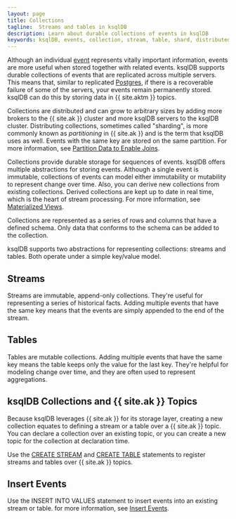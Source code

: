 ```yaml
---
layout: page
title: Collections
tagline:  Streams and tables in ksqlDB
description: Learn about durable collections of events in ksqlDB
keywords: ksqlDB, events, collection, stream, table, shard, distributed, partition
---
```


Although an individual [event](../events.md) represents vitally important
information, events are more useful when stored together with related events.
ksqlDB supports durable collections of events that are  replicated across
multiple servers. This means that, similar to replicated
[Postgres](https://www.postgresql.org/), if there is a recoverable failure
of some of the servers, your events remain permanently stored. ksqlDB can
do this by storing data in {{ site.aktm }} topics.

Collections are distributed and can grow to arbitrary sizes by adding more
brokers to the {{ site.ak }} cluster and more ksqlDB servers to the ksqlDB
cluster. Distributing collections, sometimes called "sharding", is more commonly
known as *partitioning* in {{ site.ak }} and is the term that ksqlDB uses
as well. Events with the same key are stored on the same partition. For more
information, see
[Partition Data to Enable Joins](../../developer-guide/joins/partition-data.md).

Collections provide durable storage for sequences of events. ksqlDB offers
multiple abstractions for storing events. Although a single event is immutable,
collections of events can model either immutability or mutability to represent
change over time. Also, you can derive new collections from existing
collections. Derived collections are kept up to date in real time, which is the
heart of stream processing. For more information, see
[Materialized Views](../materialized-views.md).

Collections are represented as a series of rows and columns that have a
defined schema. Only data that conforms to the schema can be added to the
collection.

ksqlDB supports two abstractions for representing collections:
streams and tables. Both operate under a simple key/value model.

Streams
-------

Streams are immutable, append-only collections. They're useful for representing
a series of historical facts. Adding multiple events that have the same key
means that the events are simply appended to the end of the stream.

Tables
------

Tables are mutable collections. Adding multiple events that have the same key
means the table keeps only the value for the last key. They're helpful for
modeling change over time, and they are often used to represent aggregations.

ksqlDB Collections and {{ site.ak }} Topics
-------------------------------------------

Because ksqlDB leverages {{ site.ak }} for its storage layer, creating a new
collection equates to defining a stream or a table over a {{ site.ak }} topic.
You can declare a collection over an existing topic, or you can create a new
topic for the collection at declaration time.

Use the [CREATE STREAM](../../developer-guide/ksqldb-reference/create-stream.md)
and [CREATE TABLE](../../developer-guide/ksqldb-reference/create-table.md) statements to 
register streams and tables over {{ site.ak }} topics.

Insert Events
-------------

Use the INSERT INTO VALUES statement to insert events into an existing stream
or table. for more information, see [Insert Events](inserting-events.md).